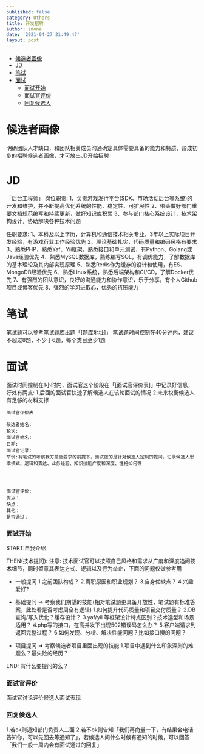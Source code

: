 ```yaml
---
published: false
category: Others
title: 开发招聘  
author: smona
date: '2021-04-27 21:49:47'
layout: post
---
```


- [候选者画像](#候选者画像)
- [JD](#jd)
- [笔试](#笔试)
- [面试](#面试)
    - [面试开始](#面试开始)
    - [面试官评价](#面试官评价)
    - [回复候选人](#回复候选人)

# 候选者画像
明确团队人才缺口，和团队相关成员沟通确定具体需要具备的能力和特质，形成初步的招聘候选者画像，才可放出JD开始招聘

# JD

「后台工程师」
岗位职责:
1、负责游戏发行平台(SDK、市场活动后台等系统)的开发和维护，并不断提高优化系统的性能、稳定性、可扩展性
2、带头做好部门重要文档规范编写和持续更新，做好知识库积累
3、参与部门核心系统设计，技术架构设计，协助解决各种技术问题

任职要求:
1、本科及以上学历，计算机和通信技术相关专业，3年以上实际项目开发经验，有游戏行业工作经验优先
2、理论基础扎实，代码质量和编码风格有要求
3、熟悉PHP，熟悉Yaf、Yii框架，熟悉接口和单元测试，有Python、Golang或Java经验优先
4、熟悉MySQL数据库，熟练编写SQL，有调优能力，了解数据库的基本理论及其内部实现原理
5、熟悉Redis作为缓存的设计和使用，有ES、MongoDB经验优先
6、熟悉Linux系统，熟悉后端架构和CI/CD，了解Docker优先
7、有强烈的团队意识，良好的沟通能力和协作意识，乐于分享，有个人Github项目或博客优先
8、强烈的学习进取心，优秀的抗压能力

# 笔试
笔试题可以参考笔试题库出题「[题库地址]」
笔试题时间控制在40分钟内，建议不超过8题，不少于6题，每个类目至少1题

# 面试
面试时间控制在1小时内，面试官这个阶段在「[面试官评价表]」中记录好信息，好处有两点:
1.后面的面试官快速了解候选人在该轮面试的情况
2.未来权衡候选人有足够的材料支撑

```
面试官评价表

候选者姓名:
轮次:
面试官姓名:
日期:
面试官记录:
举例:有笔试的考察我方最低要求的前提下，面试做的是针对候选人定制的提问，记录候选人思维模式、逻辑和表达、业务经验、知识技能广度和深度、性格如何等




面试官评价:
优点：
缺点：
其他：
是否通过：

```

### 面试开始
START:自我介绍

THEN(技术提问):
注意: 技术面试官可以按照自己风格和需求从广度和深度追问技术细节，同时留意其表达方式、逻辑以及行为举止，下面的问题仅做参考用

- 一般提问
1.之前团队构成？
2.离职原因和职业规划？
3.自身优缺点？
4.兴趣爱好?

- 基础提问  => 考察我们期望的技能(相对笔试题更具备开放性，笔试题有标准答案，此处看是否考虑周全有逻辑)
1.如何提升代码质量和项目交付质量？
2.DB查询/写入优化？缓存设计？
3.yaf/yii 等框架设计特点区别？技术选型和场景适用？
4.php写的接口，在高并发下出现502错误码怎么办？
5.客户端请求到返回完整过程？
6.如何发现、分析、解决性能问题？比如接口慢的问题？

- 项目提问 => 考察候选者项目里面出现的技能
1.项目中遇到什么印象深刻的难题么？最失败的经历？

END:
有什么要提问的么？

### 面试官评价
面试官讨论评价候选人面试表现

### 回复候选人
1.若ok则通知部门负责人二面
2.若不ok则告知「我们再商量一下，有结果会电话告知你，可以先回去等通知了」，若候选人问什么时候有通知的时候，可以回答「我们一般一周内会有面试通过的回复」